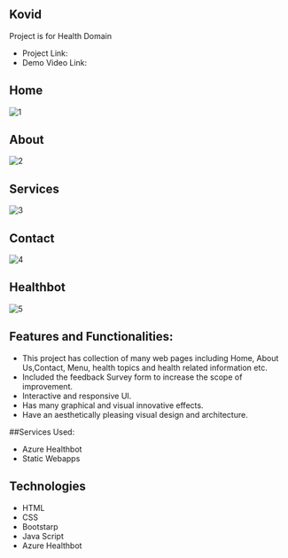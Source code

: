 ## Kovid
Project is for Health Domain
- Project Link:
- Demo Video Link:
## Home
![1](https://user-images.githubusercontent.com/115055314/207531856-481814f8-500c-483f-aa3c-7b4a5c9f140e.png)
## About
![2](https://user-images.githubusercontent.com/115055314/207532038-8f562b3e-85e8-4e58-8d6c-f018b2237a11.png)
## Services
![3](https://user-images.githubusercontent.com/115055314/207532101-8d902491-13d7-4120-97f4-f7932ec433c4.png)
## Contact
![4](https://user-images.githubusercontent.com/115055314/207532135-d73aabc3-0547-4c7f-8322-a66cc72c9f80.png)
## Healthbot
![5](https://user-images.githubusercontent.com/115055314/207532182-79898693-e7dc-40ae-b2dc-d67b84056aab.png)

## Features and Functionalities:
- This project has collection of many web pages including Home, About Us,Contact, Menu, health topics and health related information etc.
- Included the feedback Survey form to increase the scope of improvement.
- Interactive and responsive UI.
- Has many graphical and visual innovative effects. 
- Have an aesthetically pleasing visual design and architecture.

##Services Used:
- Azure Healthbot
- Static Webapps

## Technologies
- HTML
- CSS
- Bootstarp
- Java Script
- Azure Healthbot 
